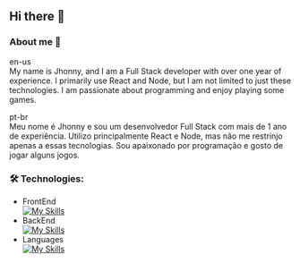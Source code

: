 ## Hi there 👋

### About me 💬

en-us <br/>
My name is Jhonny, and I am a Full Stack developer with over one year of experience. I primarily use React and Node, but I am not limited to just these technologies. I am passionate about programming and enjoy playing some games. <br/>

pt-br <br/>
Meu nome é Jhonny e sou um desenvolvedor Full Stack com mais de 1 ano de experiência. Utilizo principalmente React e Node, mas não me restrinjo apenas a essas tecnologias. Sou apaixonado por programação e gosto de jogar alguns jogos. <br/>

### 🛠️ Technologies: <br/> 
- FrontEnd <br/> 
[![My Skills](https://skillicons.dev/icons?i=react,nextjs,tailwind,vite,bootstrap&theme=dark&perline=5)](https://skillicons.dev)
- BackEnd <br/> 
[![My Skills](https://skillicons.dev/icons?i=nodejs,nestjs,express,postgres,docker&theme=dark&perline=5)](https://skillicons.dev)
- Languages <br/> 
[![My Skills](https://skillicons.dev/icons?i=js,typescript,go&theme=dark&perline=5)](https://skillicons.dev)



<!--
Here are some ideas to get you started:

- 🔭 I’m currently working on ...
- 🌱 I’m currently learning ...
- 👯 I’m looking to collaborate on ...
- 🤔 I’m looking for help with ...
- 💬 Ask me about ...
- 📫 How to reach me: ...
- 😄 Pronouns: ...
- ⚡ Fun fact: ...
-->
